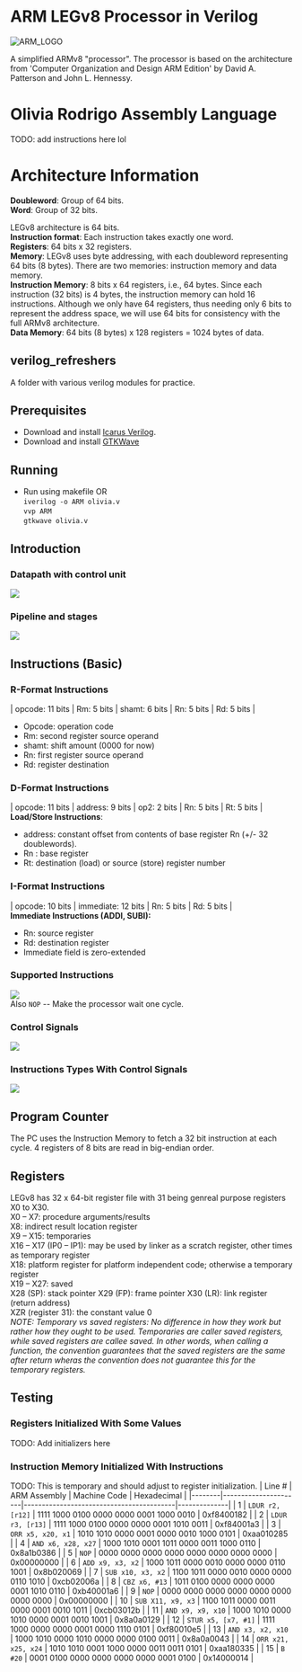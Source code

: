 # ARM LEGv8 Processor in Verilog

![ARM_LOGO](./img/ARM_LOGO.jpg)

A simplified ARMv8 "processor". The processor is based on the architecture from 'Computer Organization and Design ARM Edition' by David A. Patterson and John L. Hennessy.  

# Olivia Rodrigo Assembly Language
TODO: add instructions here lol

# Architecture Information
__Doubleword__: Group of 64 bits.    
__Word__: Group of 32 bits.  

LEGv8 architecture is 64 bits.   
__Instruction format__: Each instruction takes exactly one word.  
__Registers__: 64 bits x 32 registers.   
__Memory__: LEGv8 uses byte addressing, with each doubleword representing 64 bits (8 bytes). There are two memories: instruction memory and data memory.    
__Instruction Memory__: 8 bits x 64 registers, i.e., 64 bytes. Since each instruction (32 bits) is 4 bytes, the instruction memory can hold 16 instructions. Although we only have 64 registers, thus needing only 6 bits to represent the address space, we will use 64 bits for consistency with the full ARMv8 architecture.  
__Data Memory__: 64 bits (8 bytes) x 128 registers = 1024 bytes of data.

## verilog_refreshers
A folder with various verilog modules for practice.

## Prerequisites
- Download and install [Icarus Verilog](https://bleyer.org/icarus/).
- Download and install [GTKWave](http://gtkwave.sourceforge.net/)

## Running
- Run using makefile OR     
`iverilog -o ARM olivia.v`  
`vvp ARM`    
`gtkwave olivia.v`

## Introduction
### Datapath with control unit  
![](./img/armLegWithControlAndUncondBranch.png)

### Pipeline and stages
![](./img/pipelinedArmLeg.png)

## Instructions (Basic)
### R-Format Instructions
| opcode: 11 bits | Rm: 5 bits | shamt: 6 bits | Rn: 5 bits | Rd: 5 bits |
- Opcode: operation code
- Rm: second register source operand
- shamt: shift amount (0000 for now)
- Rn: first register source operand
- Rd: register destination

### D-Format Instructions
| opcode: 11 bits | address: 9 bits | op2: 2 bits | Rn: 5 bits | Rt: 5 bits |   
__Load/Store Instructions__:
- address: constant offset from contents of base register Rn (+/- 32 doublewords).
- Rn : base register
- Rt: destination (load) or source (store) register number

### I-Format Instructions
| opcode: 10 bits | immediate: 12 bits | Rn: 5 bits | Rd: 5 bits |  
__Immediate Instructions (ADDI, SUBI):__    
- Rn: source register
- Rd: destination register  
- Immediate field is zero-extended   

### Supported Instructions
![](./img/instructions.png)     
Also `NOP` -- Make the processor wait one cycle.

### Control Signals  
![](./img/control_signals.png)

### Instructions Types With Control Signals
![](./img/instructions_controls.png)

## Program Counter
The PC uses the Instruction Memory to fetch a 32 bit instruction at each cycle. 4 registers of 8 bits are read in big-endian order.

## Registers
LEGv8 has 32 x 64-bit register file with 31 being genreal purpose registers X0 to X30.  
X0 – X7: procedure arguments/results    
X8: indirect result location register   
X9 – X15: temporaries   
X16 – X17 (IP0 – IP1): may be used by linker as a scratch register, other times as temporary register   
X18:  platform register for platform independent code; otherwise a temporary register   
X19 – X27: saved    
X28 (SP): stack pointer 
X29 (FP): frame pointer 
X30 (LR): link register (return address)    
XZR (register 31): the constant value 0     
*NOTE: Temporary vs saved registers: No difference in how they work but rather how they ought to be used. Temporaries are caller saved registers, while saved registers are callee saved. In other words, when calling a function, the convention guarantees that the saved registers are the same after return wheras the convention does not guarantee this for the temporary registers.*

## Testing
### Registers Initialized With Some Values
TODO: Add initializers here

### Instruction Memory Initialized With Instructions
TODO: This is temporary and should adjust to register initialization.
| Line # | ARM Assembly         | Machine Code                             | Hexadecimal  |
|--------|----------------------|------------------------------------------|--------------|
| 1      | `LDUR r2, [r12]`       | 1111 1000 0100 0000 0000 0001 1000 0010  | 0xf8400182   |
| 2      | `LDUR r3, [r13]`       | 1111 1000 0100 0000 0000 0001 1010 0011  | 0xf84001a3   |
| 3      | `ORR x5, x20, x1`      | 1010 1010 0000 0001 0000 0010 1000 0101  | 0xaa010285   |
| 4      | `AND x6, x28, x27`     | 1000 1010 0001 1011 0000 0011 1000 0110  | 0x8a1b0386   |
| 5      | `NOP`                  | 0000 0000 0000 0000 0000 0000 0000 0000  | 0x00000000   |
| 6      | `ADD x9, x3, x2`       | 1000 1011 0000 0010 0000 0000 0110 1001  | 0x8b020069   |
| 7      | `SUB x10, x3, x2`      | 1100 1011 0000 0010 0000 0000 0110 1010  | 0xcb02006a   |
| 8      | `CBZ x6, #13`          | 1011 0100 0000 0000 0000 0001 1010 0110  | 0xb40001a6   |
| 9      | `NOP`                  | 0000 0000 0000 0000 0000 0000 0000 0000  | 0x00000000   |
| 10     | `SUB X11, x9, x3`      | 1100 1011 0000 0011 0000 0001 0010 1011  | 0xcb03012b   |
| 11     | `AND x9, x9, x10`      | 1000 1010 0000 1010 0000 0001 0010 1001  | 0x8a0a0129   |
| 12     | `STUR x5, [x7, #1]`    | 1111 1000 0000 0000 0001 0000 1110 0101  | 0xf80010e5   |
| 13     | `AND x3, x2, x10`      | 1000 1010 0000 1010 0000 0000 0100 0011  | 0x8a0a0043   |
| 14     | `ORR x21, x25, x24`    | 1010 1010 0001 1000 0000 0011 0011 0101  | 0xaa180335   |
| 15     | `B #20`                | 0001 0100 0000 0000 0000 0000 0001 0100  | 0x14000014   |
